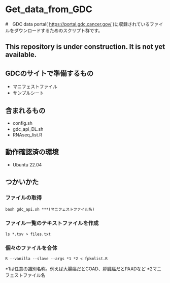 # Get_data_from_GDC
#　GDC data portal( https://portal.gdc.cancer.gov/ )に収録されているファイルをダウンロードするためのスクリプト群です。
## This repository is under construction. It is not yet available.

## GDCのサイトで準備するもの
- マニフェストファイル
- サンプルシート

## 含まれるもの
- config.sh
- gdc_api_DL.sh　
- RNAseq_list.R

## 動作確認済の環境
- Ubuntu 22.04

## つかいかた
### ファイルの取得
```bash gdc_api.sh ***(マニフェストファイル名)```

### ファイル一覧のテキストファイルを作成
```ls *.tsv > files.txt```

### 個々のファイルを合体
```R --vanilla --slave --args *1 *2 < fpkmlist.R```

*1は任意の識別名称。例えば大腸癌だとCOAD、膵臓癌だとPAADなど
*2マニフェストファイル名
